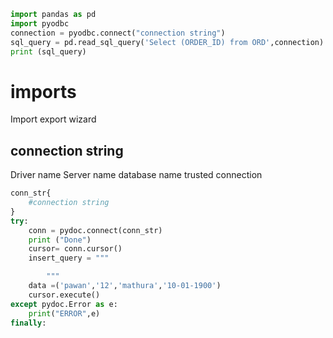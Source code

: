 ```python
import pandas as pd
import pyodbc
connection = pyodbc.connect("connection string")
sql_query = pd.read_sql_query('Select (ORDER_ID) from ORD',connection)
print (sql_query)

```

# imports
Import export wizard

connection string
---
Driver name
Server name
database name
trusted connection

```python
conn_str{
    #connection string
}
try:
    conn = pydoc.connect(conn_str)
    print ("Done")
    cursor= conn.cursor()
    insert_query = """

        """
    data =('pawan','12','mathura','10-01-1900')
    cursor.execute()
except pydoc.Error as e:
    print("ERROR",e)
finally:

```
